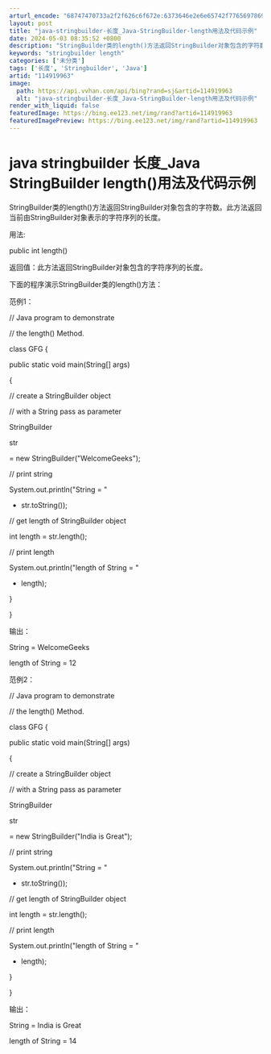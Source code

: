 ```yaml
---
arturl_encode: "68747470733a2f2f626c6f672e:6373646e2e6e65742f77656978696e5f33393936323132352f:61727469636c652f64657461696c732f313134393139393633"
layout: post
title: "java-stringbuilder-长度_Java-StringBuilder-length用法及代码示例"
date: 2024-05-03 08:35:52 +0800
description: "StringBuilder类的length()方法返回StringBuilder对象包含的字符数。此"
keywords: "stringbuilder length"
categories: ['未分类']
tags: ['长度', 'Stringbuilder', 'Java']
artid: "114919963"
image:
  path: https://api.vvhan.com/api/bing?rand=sj&artid=114919963
  alt: "java-stringbuilder-长度_Java-StringBuilder-length用法及代码示例"
render_with_liquid: false
featuredImage: https://bing.ee123.net/img/rand?artid=114919963
featuredImagePreview: https://bing.ee123.net/img/rand?artid=114919963
---
```


# java stringbuilder 长度\_Java StringBuilder length()用法及代码示例

StringBuilder类的length()方法返回StringBuilder对象包含的字符数。此方法返回当前由StringBuilder对象表示的字符序列的长度。

用法:

public int length()

返回值：此方法返回StringBuilder对象包含的字符序列的长度。

下面的程序演示StringBuilder类的length()方法：

范例1：

// Java program to demonstrate

// the length() Method.

class GFG {

public static void main(String[] args)

{

// create a StringBuilder object

// with a String pass as parameter

StringBuilder

str

= new StringBuilder("WelcomeGeeks");

// print string

System.out.println("String = "

+ str.toString());

// get length of StringBuilder object

int length = str.length();

// print length

System.out.println("length of String = "

+ length);

}

}

输出：

String = WelcomeGeeks

length of String = 12

范例2：

// Java program to demonstrate

// the length() Method.

class GFG {

public static void main(String[] args)

{

// create a StringBuilder object

// with a String pass as parameter

StringBuilder

str

= new StringBuilder("India is Great");

// print string

System.out.println("String = "

+ str.toString());

// get length of StringBuilder object

int length = str.length();

// print length

System.out.println("length of String = "

+ length);

}

}

输出：

String = India is Great

length of String = 14